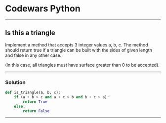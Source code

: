 # Codewars Python


---
## Is this a triangle

Implement a method that accepts 3 integer values a, b, c. The method should return true if a triangle can be built with the sides of given length and false in any other case.

(In this case, all triangles must have surface greater than 0 to be accepted).


---

### Solution

```python
def is_triangle(a, b, c):
    if (a + b > c and a + c > b and b + c > a):
        return True
    else:
        return False
```
---


